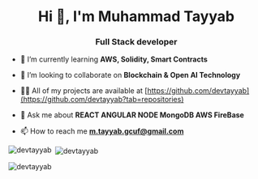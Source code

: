 <h1 align="center">Hi 👋, I'm Muhammad Tayyab</h1>
<h3 align="center">Full Stack  developer</h3>

- 🌱 I’m currently learning **AWS, Solidity, Smart Contracts**

- 👯 I’m looking to collaborate on **Blockchain  & Open AI Technology**

- 👨‍💻 All of my projects are available at [https://github.com/devtayyab](https://github.com/devtayyab?tab=repositories)

- 💬 Ask me about **REACT ANGULAR NODE MongoDB AWS FireBase**

- 📫 How to reach me **m.tayyab.gcuf@gmail.com**


<p><img align="left" src="https://github-readme-stats.vercel.app/api/top-langs?username=devtayyab&show_icons=true&locale=en&layout=compact" alt="devtayyab" /></p>

<p>&nbsp;<img align="center" src="https://github-readme-stats.vercel.app/api?username=devtayyab&show_icons=true&locale=en" alt="devtayyab" /></p>

<p><img align="center" src="https://github-readme-streak-stats.herokuapp.com/?user=devtayyab&" alt="devtayyab" /></p>
